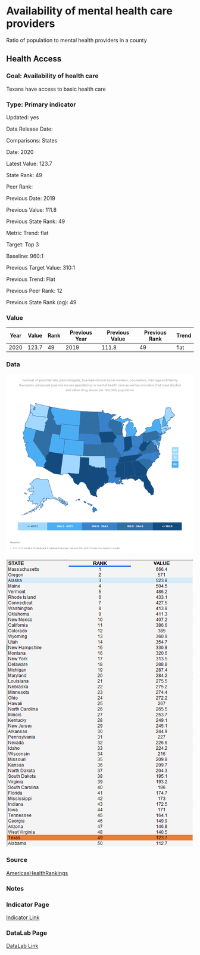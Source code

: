 # Availability of mental health care providers

Ratio of population to mental health providers in a county

## Health Access

### Goal: Availability of health care

Texans have access to basic health care

### Type: Primary indicator

Updated: yes

Data Release Date: 


Comparisons: States

Date: 2020

Latest Value: 123.7 

State Rank: 49

Peer Rank: 

Previous Date: 2019

Previous Value: 111.8

Previous State Rank: 49

Metric Trend: flat

Target: Top 3

Baseline: 960:1

Previous Target Value: 310:1

Previous Trend: Flat

Previous Peer Rank: 12

Previous State Rank (og): 49

### Value

|Year         |  Value      | Rank        | Previous Year| Previous Value | Previous Rank  | Trend| 
| ----------- | ----------- | ----------- | ----------- | ----------- | ----------- | -----------|
|    2020     |   123.7     |    49       |    2019    |    111.8      |   49     |    flat   |

### Data

![map](./map_mental.PNG)

![data](./data_mental.PNG)

### Source

[AmericasHealthRankings](https://www.americashealthrankings.org/explore/annual/measure/MHP/state/ALL)

### Notes


### Indicator Page

[Indicator Link](https://indicators.texas2036.org/indicator/48)


### DataLab Page

[DataLab Link](https://datalab.texas2036.org/fywtqfb/texas-county-health-ranking?accesskey=lkaiqy)

